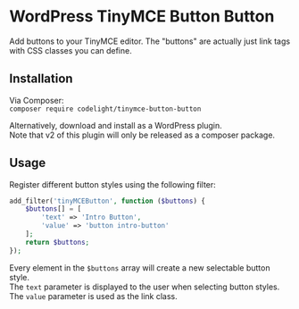 # WordPress TinyMCE Button Button
Add buttons to your TinyMCE editor. The "buttons" are actually just link tags with CSS classes you can define.

## Installation
Via Composer:  
`composer require codelight/tinymce-button-button`

Alternatively, download and install as a WordPress plugin.   
Note that v2 of this plugin will only be released as a composer package.

## Usage
Register different button styles using the following filter:  
```php
add_filter('tinyMCEButton', function ($buttons) {
    $buttons[] = [
        'text' => 'Intro Button', 
        'value' => 'button intro-button'
    ];
    return $buttons;
});
```
Every element in the `$buttons` array will create a new selectable button style.  
The `text` parameter is displayed to the user when selecting button styles. The `value` parameter is used as the link class.
